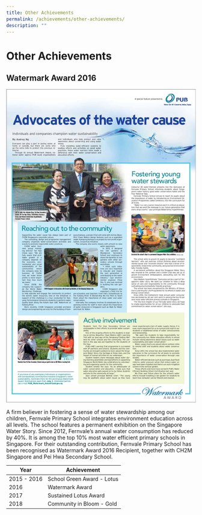 ```yaml
---
title: Other Achievements
permalink: /achievements/other-achievements/
description: ""
---
```

# Other Achievements
## Watermark Award 2016

![](/images/0410%20PUB%20_%20v2-page-001.jpg)

A firm believer in fostering a sense of water stewardship among our children, Fernvale Primary School integrates environment education across all levels. The school features a permanent exhibition on the Singapore Water Story. Since 2012, Fernvale’s annual water consumption has reduced by 40%. It is among the top 10% most water efficient primary schools in Singapore. For their outstanding contribution, Fernvale Primary School has been recognised as Watermark Award 2016 Recipient, together with CH2M Singapore and Pei Hwa Secondary School.

| Year        | Achievement                |
|-------------|----------------------------|
| 2015 - 2016 | School Green Award - Lotus |
| 2016        | Watermark Award            |
| 2017        | Sustained Lotus Award      |
| 2018        | Community in Bloom - Gold  |